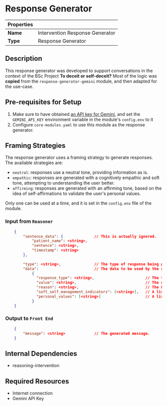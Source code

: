 # Response Generator
| Properties    |                                 |
| ------------- |---------------------------------|
| **Name**      | Intervention Response Generator |
| **Type**      | Response Generator              |


## Description
This response generator was developed to support conversations in the context of the BSc Project **To deceit or self-deceit?**
Most of the logic was **copied** from the `response-generator-gemini` module, and then adapted for the use-case. 

## Pre-requisites for Setup
1. Make sure to have obtained [an API key for Gemini](https://ai.google.dev/gemini-api/docs/api-key), and set the `GEMINI_API_KEY` environment variable in the module's `config.env` to it
2. Configure `core-modules.yaml` to use this module as the response generator.

## Framing Strategies
The response generator uses a framing strategy to generate responses. The available strategies are:
- `neutral`: responses use a neutral tone, providing information as is.
- `empathic`: responses are generated with a cognitively empathic and soft tone, attempting to understanding the user better.
- `affirming`: responses are generated with an affirming tone, based on the idea of self-affirmations to validate the user's personal values.

Only one can be used at a time, and it is set in the `config.env` file of the module. 


### Input from `Reasoner`
```JSON
	{
        "sentence_data": {              // This is actually ignored.
            "patient_name": <string>,   
            "sentence": <string>,       
            "timestamp": <string>      
        },
  
        "type": <string>,               // The type of response being generated, corresponds to "response_type" in the data.
        "data":                         // The data to be used by the response generator.
            {                     
              "response_type": <string>,                       // The type of response to be generated, one of ack, question, answer, greeting, closing.
              "value": <string>,                               // The content that the response should contain, as atomic as possible.
              "reason": <string>,                              // The LLM's justification for the given response.
              "soft_self_management_indicators": [<string>],   // A list of inferred indicators that might indicate struggle with self-management.
              "personal_values": [<string>]                    // A list of personal values that the user has expressed in (previous) conversations.
            }       
	}
```
### Output to `Front End`
```JSON
    {
        "message": <string>             // The generated message.
    }
```

## Internal Dependencies
- reasoning-intervention

## Required Resources
- Internet connection
- Gemini API Key